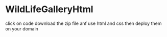 # WildLifeGalleryHtml
click on code download the zip file anf use html and css then deploy them on your domain 
